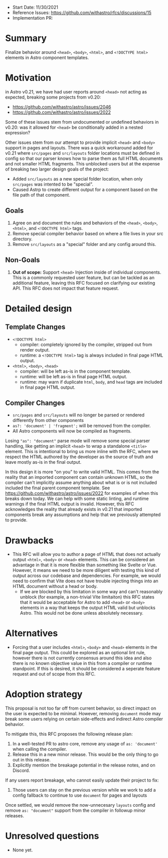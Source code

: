 - Start Date: 11/30/2021
- Reference Issues: https://github.com/withastro/rfcs/discussions/15
- Implementation PR:

# Summary

Finalize behavior around `<head>`, `<body>`, `<html>`, and `<!DOCTYPE html>` elements in Astro component templates.

# Motivation

in Astro v0.21, we have had user reports around `<head>` not acting as expected, breaking some projects from v0.20:
- https://github.com/withastro/astro/issues/2046
- https://github.com/withastro/astro/issues/2022

Some of these issues stem from undocumented or undefined behaviors in v0.20: was it allowed for `<head>` be conditionally added in a nested expression? 

Other issues stem from our attempt to provide implicit `<head>` and `<body>` support in pages and layouts. There was a quick workaround added for v0.21 where `src/pages` and `src/layouts` folder locations must be defined in config so that our parser knows how to parse them as full HTML documents and not smaller HTML fragments. This unblocked users but at the expense of breaking two larger design goals of the project:
  - Added `src/layouts` as a new special folder location, when only `src/pages` was intented to be "special".
  - Caused Astrp to create different output for a component based on the file path of that component.

## Goals

1. Agree on and document the rules and behaviors of the `<head>`, `<body>`, `<html>`, and `<!DOCTYPE html>` tags.
2. Remove special compiler behavior based on where a file lives in your src directory. 
3. Remove `src/layouts` as a "special" folder and any config around this.

## Non-Goals

1. **Out of scope:** Support `<head>` Injection inside of individual components. This is a commonly requested user feature, but can be tackled as an additional feature, leaving this RFC focused on clarifying our existing API. This RFC does not impact that feature request.


# Detailed design

## Template Changes

- `<!DOCTYPE html>`
  - compiler: completely ignored by the compiler, stripped out from render output.
  - runtime: a `<!DOCTYPE html>` tag is always included in final page HTML output.
- `<html>`, `<body>`, `<head>`
  - compiler: will be left as-is in the component template.
  - runtime: will be left as-is in final page HTML output.
  - runtime: may warn if duplicate `html`, `body`, and `head` tags are included in final page HTML output.

## Compiler Changes

- `src/pages` and `src/layouts` will no longer be parsed or rendered differently from other components
- `as?: 'document' | 'fragment';` will be removed from the compiler.
- All Astro components will now be compiled as fragments.

Losing `"as": "document"` parse mode will remove some special parser handling, like getting an implicit `<head>` to wrap a standalone `<title>` element. This is intentional to bring us more inline with the RFC, where we respect the HTML authored by the developer as the source of truth and leave mostly as-is in the final output.

In this design it is more "on you" to write valid HTML. This comes from the reality that an imported component can contain unknown HTML, so the compiler can't implicitly assume anything about what is or is not included included the final parent component template.  See https://github.com/withastro/astro/issues/2022 for examples of when this breaks down today. We can help with some static linting, and runtime warnings if the final HTML output is invalid. However, this RFC acknowledges the reality that already exists in v0.21 that imported components break any assumptions and help that we previously attempted to provide.

# Drawbacks

- This RFC will allow you to author a page of HTML that does not actually output `<html>`, `<body>` or `<head>` elements. This can be considered an advantage in that it is more flexible than something like Svelte or Vue. However, it means we need to be more diligent with testing this kind of output across our codebase and dependencies. For example, we would need to confirm that Vite does not have trouble injecting things into an HTML document without a head or body.
  - If we are blocked by this limitation in some way and can't reasonably unblock (for example, a non-trivial Vite limitaiton) this RFC states that it would be acceptable for Astro to add `<head>` or `<body>` elements in a way that keeps the output HTML valid but unblocks Astro. This would not be done unless absolutely necessary. 

# Alternatives

- Forcing that a user includes `<html>`, `<body>` and `<head>` elements in the final page output. This could be explored as an optional lint rule, however there is not currently consensus around this idea and also there is no known objective value in this from a compiler or runtime standpoint. If this is desired, it should be considered a seperate feature request and out of scope from this RFC.

# Adoption strategy

This proposal is not too far off from current behavior, so direct impact on the user is expected to be minimal. However, removing `document` mode may break some users relying on certain side-effects and indirect Astro compiler behavior. 

To mitigate this, this RFC proposes the following release plan:

1. In a well-tested PR to astro core, remove any usage of `as: 'document'` when calling the compiler.
2. Release this in a new minor release. This would be the only thing to go out in this release.
3. Explicitly mention the breakage potential in the release notes, and on Discord.

If any users report breakage, who cannot easily update their project to fix: 
1. Those users can stay on the previous version while we work to add a config fallback to continue to use `document` for pages and layouts

Once settled, we would remove the now-unnecesary `layouts` config and remove `as: "document"` support from the compiler in followup minor releases.

# Unresolved questions

- None yet.
